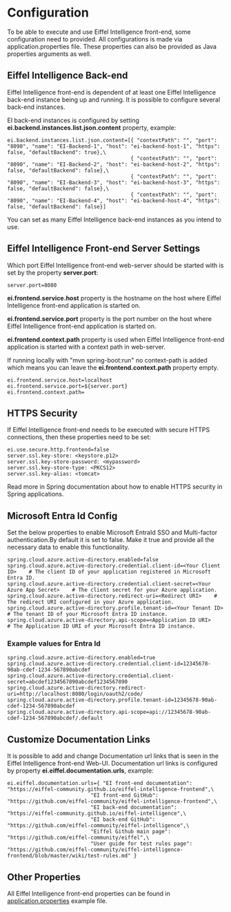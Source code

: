 # Configuration

To be able to execute and use Eiffel Intelligence front-end, some configuration 
need to provided. All configurations is made via application.properties file. 
These properties can also be provided as Java properties arguments as well.

## Eiffel Intelligence Back-end

Eiffel Intelligence front-end is dependent of at least one Eiffel Intelligence 
back-end instance being up and running. It is possible to configure several back-end instances.

EI back-end instances is configured by setting **ei.backend.instances.list.json.content** property, example:

    ei.backend.instances.list.json.content=[{ "contextPath": "", "port": "8090", "name": "EI-Backend-1", "host": "ei-backend-host-1", "https": false, "defaultBackend": true},\
                                            { "contextPath": "", "port": "8090", "name": "EI-Backend-2", "host": "ei-backend-host-2", "https": false, "defaultBackend": false},\
                                            { "contextPath": "", "port": "8090", "name": "EI-Backend-3", "host": "ei-backend-host-3", "https": false, "defaultBackend": false},\
                                            { "contextPath": "", "port": "8090", "name": "EI-Backend-4", "host": "ei-backend-host-4", "https": false, "defaultBackend": false}]

You can set as many Eiffel Intelligence back-end instances as you intend to use.

## Eiffel Intelligence Front-end Server Settings

Which port Eiffel Intelligence front-end web-server should be started with is set by the property **server.port**:

    server.port=8080

**ei.frontend.service.host** property is the hostname on the host where Eiffel 
Intelligence front-end application is started on.

**ei.frontend.service.port** property is the port number on the host where Eiffel 
Intelligence front-end application is started on.

**ei.frontend.context.path** property is used when Eiffel Intelligence front-end 
application is started with a context path in web-server.

If running locally with "mvn spring-boot:run" no context-path is added which 
means you can leave the **ei.frontend.context.path** property empty.

    ei.frontend.service.host=localhost
    ei.frontend.service.port=${server.port}
    ei.frontend.context.path=

## HTTPS Security

If Eiffel Intelligence front-end needs to be executed with secure HTTPS connections, 
then these properties need to be set:

    ei.use.secure.http.frontend=false
    server.ssl.key-store: <keystore.p12>
    server.ssl.key-store-password: <mypassword>
    server.ssl.key-store-type: <PKCS12>
    server.ssl.key-alias: <tomcat>

Read more in Spring documentation about how to enable HTTPS security in Spring applications.

## Microsoft Entra Id Config

Set the below properties to enable Microsoft EntraId SSO and Multi-factor authentication.By default it is set to false. Make it true and provide all the necessary data to enable this functionality.

    spring.cloud.azure.active-directory.enabled=false
    spring.cloud.azure.active-directory.credential.client-id=<Your Client ID>    # The client ID of your application registered in Microsoft Entra ID.
    spring.cloud.azure.active-directory.credential.client-secret=<Your Azure App Secret>    # The client secret for your Azure application.
    spring.cloud.azure.active-directory.redirect-uri=<Redirect URI>    # The redirect URI configured in your Azure application.
    spring.cloud.azure.active-directory.profile.tenant-id=<Your Tenant ID>    # The tenant ID of your Microsoft Entra ID instance.
    spring.cloud.azure.active-directory.api-scope=<Application ID URI>    # The Application ID URI of your Microsoft Entra ID instance.

### Example values for Entra Id

    spring.cloud.azure.active-directory.enabled=true
    spring.cloud.azure.active-directory.credential.client-id=12345678-90ab-cdef-1234-567890abcdef
    spring.cloud.azure.active-directory.credential.client-secret=abcdef1234567890abcdef1234567890
    spring.cloud.azure.active-directory.redirect-uri=http://localhost:8080/login/oauth2/code/
    spring.cloud.azure.active-directory.profile.tenant-id=12345678-90ab-cdef-1234-567890abcdef
    spring.cloud.azure.active-directory.api-scope=api://12345678-90ab-cdef-1234-567890abcdef/.default

## Customize Documentation Links
It is possible to add and change Documentation url links that is seen in the Eiffel 
Intelligence front-end Web-UI. Documentation url links is configured by 
property **ei.eiffel.documentation.urls**, example:

    ei.eiffel.documentation.urls={ "EI front-end documentation": "https://eiffel-community.github.io/eiffel-intelligence-frontend",\
                               "EI front-end GitHub": "https://github.com/eiffel-community/eiffel-intelligence-frontend",\
                               "EI back-end documentation": "https://eiffel-community.github.io/eiffel-intelligence",\
                               "EI back-end GitHub": "https://github.com/eiffel-community/eiffel-intelligence",\
                               "Eiffel Github main page": "https://github.com/eiffel-community/eiffel",\
                               "User guide for test rules page": "https://github.com/eiffel-community/eiffel-intelligence-frontend/blob/master/wiki/test-rules.md" }

## Other Properties
All Eiffel Intelligence front-end properties can be found in [application.properties](../src/main/resources/application.properties) example file.
